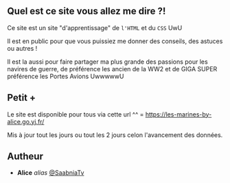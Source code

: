 ## Quel est ce site vous allez me dire ?!

Ce site est un site "d'apprentissage" de ```l'HTML``` et du ```CSS``` UwU

Il est en public pour que vous puissiez me donner des conseils, des astuces ou autres !

Il est la aussi pour faire partager ma plus grande des passions pour les navires de guerre, de préférence les ancien de la WW2 et de GIGA SUPER préférence les Portes Avions UwwwwwU

## Petit +

Le site est disponible pour tous via cette url ^^ = https://les-marines-by-alice.go.yj.fr/

Mis à jour tout les jours ou tout les 2 jours celon l'avancement des données.

## Autheur

* **Alice** _alias_ [@SaabniaTv](https://github.com/SaabniaTv)
